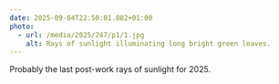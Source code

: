 ```yaml
---
date: 2025-09-04T22:50:01.882+01:00
photo:
  - url: /media/2025/247/p1/1.jpg
    alt: Rays of sunlight illuminating long bright green leaves.
---
```


Probably the last post-work rays of sunlight for 2025.
